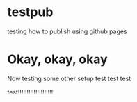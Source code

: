 # testpub
testing how to publish using github pages

# Okay, okay, okay  
Now testing some other setup test test test  

test!!!!!!!!!!!!!!!!!!!!!  
